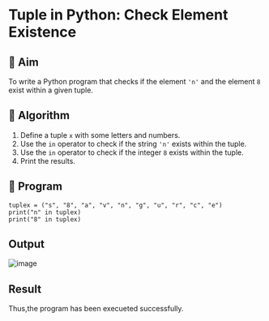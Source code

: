 # Tuple in Python: Check Element Existence


## 🎯 Aim
To write a Python program that checks if the element `'n'` and the element `8` exist within a given tuple.

## 🧠 Algorithm
1. Define a tuple `x` with some letters and numbers.
2. Use the `in` operator to check if the string `'n'` exists within the tuple.
3. Use the `in` operator to check if the integer `8` exists within the tuple.
4. Print the results.

## 🧾 Program
```
tuplex = ("s", "8", "a", "v", "n", "g", "u", "r", "c", "e")
print("n" in tuplex)
print("8" in tuplex)
```
## Output

![image](https://github.com/user-attachments/assets/5c6097a5-3f2c-49eb-bea4-4a5d83819a80)

## Result
Thus,the program has been execueted successfully.
